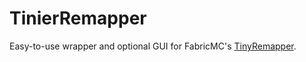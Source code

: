 # TinierRemapper
Easy-to-use wrapper and optional GUI for FabricMC's [TinyRemapper](https://www.github.com/fabricmc/tiny-remapper).
